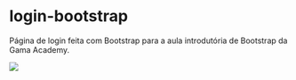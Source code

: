 # login-bootstrap

<p>
    Página de login feita com Bootstrap para a aula introdutória de Bootstrap da Gama Academy.
</p>

<img src="/screenshots/bootstrap-login.png"></img>

